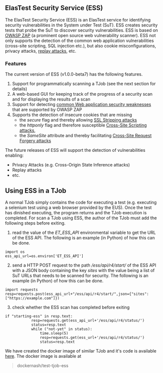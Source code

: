 <div class="range range-xs-left">
<div class="cell-xs-10 cell-lg-6 text-md-left inset-md-right-80 cell-lg-push-1 offset-top-50 offset-lg-top-0">
<h2 id="content" class="h1">ElasTest Security Service (ESS)</h2>
<div class="offset-top-30 offset-md-top-30">
</div>
</div>
</div>

The ElasTest Security Service (ESS) is an ElasTest service for identifying security vulnerabilities in the System under Test (SuT). ESS creates security tests that probe the SuT to discover security vulnerabilities. ESS is based on [OWASP ZAP](https://www.owasp.org/index.php/OWASP_Zed_Attack_Proxy_Project) (a prominent open source web vulnerability scanner). ESS not only supports the detection of the common web application vulnerabilities (cross-site scripting, SQL injection etc.), but also cookie misconfigurations, privacy attacks, [replay attacks](https://pdfs.semanticscholar.org/270c/cf24e8be8421515f5121600f248e841f424d.pdf?_ga=2.125276362.151869347.1515086898-1552517986.1515086898), etc.

<h3 class="holder-subtitle link-top" id="options">Features</h3>

The current version of ESS (v1.0.0-beta7) has the following features.
1. Support for programmatically scanning a TJob (see the next section for details)
2. A web-based GUI for keeping track of the progress of a security scan and for displaying the results of a scan
3. Support for detecting [common Web application security weaknesses](https://www.owasp.org/index.php/Top_10-2017_Top_10) that are supported by OWASP ZAP
4. Supports the detection of insecure cookies that are missing 
   - the *secure* flag and thereby allowing [SSL Stripping attacks](https://paladion.net/ssl-stripping-revisiting-http-downgrading-attacks/)
   - the *httponly* flag and therefore susceptible [Cross-Site Scripting attacks](https://en.wikipedia.org/wiki/Cross-site_scripting), 
   - the *SameSite* attribute and thereby facilitating [Cross-Site Request Forgery attacks](https://en.wikipedia.org/wiki/Cross-site_request_forgery)

The future releases of ESS will support the detection of vulnerabilities enabling:
- Privacy Attacks (e.g. Cross-Origin State Inference attacks)
- Replay attacks
- etc.

## Using ESS in a TJob
A normal TJob simply contains the code for executing a test (e.g. executing a selenium test using a web browser provided by the EUS). Once the test has dinished executing, the program returns and the TJob execution is completed. For scan a TJob using ESS, the author of the TJob must add the following steps before exiting.
1. read the value of the *ET_ESS_API* environmental variable to get the URL of the ESS API. The following is an example (in Python) of how this can be done.
```
import os
ess_api_url=os.environ['ET_ESS_API']
```
2. send a HTTP POST request to the path */ess/api/r4/start/* of the ESS API with a JSON body containing the key *sites* with the value being a list of SuT URLs that needs to be scanned for security. The following is an example (in Python) of how this can be done.
```
import requests
resp=requests.post(ess_api_url+"/ess/api/r4/start/",json={"sites": ["https://example.com"]})
```
3. check whether the ESS scan has completed before exiting
```
if "starting-ess" in resp.text:
            resp=requests.get(ess_api_url+'/ess/api/r4/status/')
            status=resp.text
            while ("not-yet" in status):
                time.sleep(5)
                resp=requests.get(ess_url+'/ess/api/r4/status/')
                status=resp.text
```
We have created the docker image of similar TJob and it's code is available [here](https://github.com/avinash-sudhodanan/sample-ess-tjob/blob/master/fteaching-tjob.py). The docker image is available at
> dockernash/test-tjob-ess
